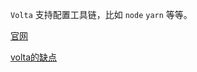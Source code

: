 
`Volta` 支持配置工具链，比如 `node` `yarn` 等等。 

[官网](https://volta.sh/)

[volta的缺点](https://dev.to/jcayzac/goodbye-volta-494e)
